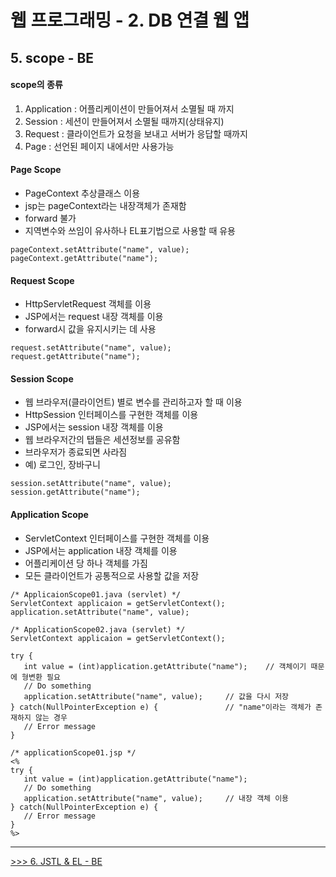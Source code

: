 # 웹 프로그래밍 - 2. DB 연결 웹 앱

## 5. scope - BE
#### scope의 종류
1. Application : 어플리케이션이 만들어져서 소멸될 때 까지
2. Session : 세션이 만들어져서 소멸될 때까지(상태유지)
3. Request : 클라이언트가 요청을 보내고 서버가 응답할 때까지
4. Page : 선언된 페이지 내에서만 사용가능
#### Page Scope
- PageContext 추상클래스 이용
- jsp는 pageContext라는 내장객체가 존재함
- forward 불가
- 지역변수와 쓰임이 유사하나 EL표기법으로 사용할 때 유용
```
pageContext.setAttribute("name", value);
pageContext.getAttribute("name");
```
#### Request Scope
- HttpServletRequest 객체를 이용
- JSP에서는 request 내장 객체를 이용
- forward시 값을 유지시키는 데 사용
```
request.setAttribute("name", value);
request.getAttribute("name");
```
#### Session Scope
- 웹 브라우저(클라이언트) 별로 변수를 관리하고자 할 때 이용
- HttpSession 인터페이스를 구현한 객체를 이용
- JSP에서는 session 내장 객체를 이용
- 웹 브라우저간의 탭들은 세션정보를 공유함
- 브라우저가 종료되면 사라짐
- 예) 로그인, 장바구니
```
session.setAttribute("name", value);
session.getAttribute("name");
```
#### Application Scope
- ServletContext 인터페이스를 구현한 객체를 이용
- JSP에서는 application 내장 객체를 이용
- 어플리케이션 당 하나 객체를 가짐
- 모든 클라이언트가 공통적으로 사용할 값을 저장
```
/* ApplicaionScope01.java (servlet) */
ServletContext applicaion = getServletContext();
application.setAttribute("name", value);

/* ApplicationScope02.java (servlet) */
ServletContext applicaion = getServletContext();

try {
   int value = (int)application.getAttribute("name");    // 객체이기 때문에 형변환 필요
   // Do something
   application.setAttribute("name", value);     // 값을 다시 저장
} catch(NullPointerException e) {               // "name"이라는 객체가 존재하지 않는 경우
   // Error message
}

/* applicationScope01.jsp */
<%
try {
   int value = (int)application.getAttribute("name");
   // Do something
   application.setAttribute("name", value);     // 내장 객체 이용
} catch(NullPointerException e) {
   // Error message
}
%>
```


-----
[>>> 6. JSTL & EL - BE](https://github.com/tunaep5/Boostcourse/blob/master/BC_WebProgramming/2_DB%EC%97%B0%EA%B2%B0%EC%9B%B9%EC%95%B1/2-6_JSTL_and_EL-BE.md)

